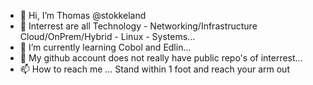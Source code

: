- 👋 Hi, I’m Thomas @stokkeland
- 👀 Interrest are all Technology - Networking/Infrastructure Cloud/OnPrem/Hybrid - Linux - Systems...
- 🌱 I’m currently learning Cobol and Edlin...
- 💞️ My github account does not really have public repo's of interrest...
- 📫 How to reach me ... Stand within 1 foot and reach your arm out

<!---
stokkeland/stokkeland is a ✨ special ✨ repository because its `README.md` (this file) appears on your GitHub profile.
You can click the Preview link to take a look at your changes.
--->

